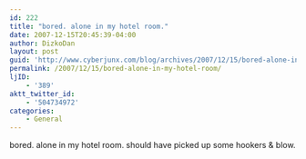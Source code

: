 ```yaml
---
id: 222
title: "bored. alone in my hotel room."
date: 2007-12-15T20:45:39-04:00
author: DizkoDan
layout: post
guid: 'http://www.cyberjunx.com/blog/archives/2007/12/15/bored-alone-in-my-hotel-room/'
permalink: /2007/12/15/bored-alone-in-my-hotel-room/
ljID:
    - '389'
aktt_twitter_id:
    - '504734972'
categories:
    - General
---
```


bored. alone in my hotel room. should have picked up some hookers &amp; blow.